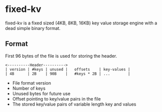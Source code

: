 # fixed-kv

fixed-kv is a fixed sized (4KB, 8KB, 16KB) key value storage engine with a dead simple binary format.

## Format

First 96 bytes of the file is used for storing the header.

```text
<----------Header---------->
| version | #keys | unused |   offsets    | key-values |
| 4B      | 2B    | 90B    |   #keys * 2B | ...        |
```

- File format version
- Number of keys
- Unused bytes for future use
- Offset pointing to key/value pairs in the file
- The stored key/value pairs of variable length key and values
